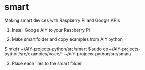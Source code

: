 # smart
Making smart devices with Raspberry Pi and Google APIs

1. Install Google AIY to your Raspberry Pi

2. Make smart folder and copy examples from AIY python

 $ mkdir ~/AIY-projects-python/src/smart
 $ sudo cp ~/AIY-projects-python/src/examples/voice/* ~/AIY-projects-python/src/smart/

3. Place each files to the smart folder

